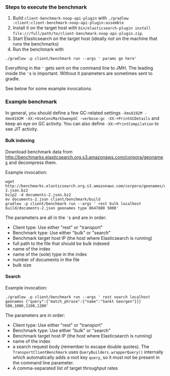### Steps to execute the benchmark

1. Build `client-benchmark-noop-api-plugin` with `./gradlew :client:client-benchmark-noop-api-plugin:assemble`
2. Install it on the target host with `bin/elasticsearch-plugin install file:///full/path/to/client-benchmark-noop-api-plugin.zip`.
3. Start Elasticsearch on the target host (ideally *not* on the machine
that runs the benchmarks)
4. Run the benchmark with
```
./gradlew -p client/benchmark run --args ' params go here'
```

Everything in the `'` gets sent on the command line to JMH. The leading ` `
inside the `'`s is important. Without it parameters are sometimes sent to
gradle.

See below for some example invocations.

### Example benchmark

In general, you should define a few GC-related settings `-Xms8192M -Xmx8192M -XX:+UseConcMarkSweepGC -verbose:gc -XX:+PrintGCDetails` and keep an eye on GC activity. You can also define `-XX:+PrintCompilation` to see JIT activity.

#### Bulk indexing

Download benchmark data from http://benchmarks.elasticsearch.org.s3.amazonaws.com/corpora/geonames and decompress them.

Example invocation:

```
wget http://benchmarks.elasticsearch.org.s3.amazonaws.com/corpora/geonames/documents-2.json.bz2
bzip2 -d documents-2.json.bz2
mv documents-2.json client/benchmark/build
gradlew -p client/benchmark run --args ' rest bulk localhost build/documents-2.json geonames type 8647880 5000'
```

The parameters are all in the `'`s and are in order:

* Client type: Use either "rest" or "transport"
* Benchmark type: Use either "bulk" or "search"
* Benchmark target host IP (the host where Elasticsearch is running)
* full path to the file that should be bulk indexed
* name of the index
* name of the (sole) type in the index
* number of documents in the file
* bulk size


#### Search

Example invocation:

```
./gradlew -p client/benchmark run --args ' rest search localhost geonames {"query":{"match_phrase":{"name":"Sankt Georgen"}}} 500,1000,1100,1200'
```

The parameters are in order:

* Client type: Use either "rest" or "transport"
* Benchmark type: Use either "bulk" or "search"
* Benchmark target host IP (the host where Elasticsearch is running)
* name of the index
* a search request body (remember to escape double quotes). The `TransportClientBenchmark` uses `QueryBuilders.wrapperQuery()` internally which automatically adds a root key `query`, so it must not be present in the command line parameter.
* A comma-separated list of target throughput rates
